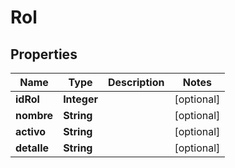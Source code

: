

# Rol


## Properties

Name | Type | Description | Notes
------------ | ------------- | ------------- | -------------
**idRol** | **Integer** |  |  [optional]
**nombre** | **String** |  |  [optional]
**activo** | **String** |  |  [optional]
**detalle** | **String** |  |  [optional]




